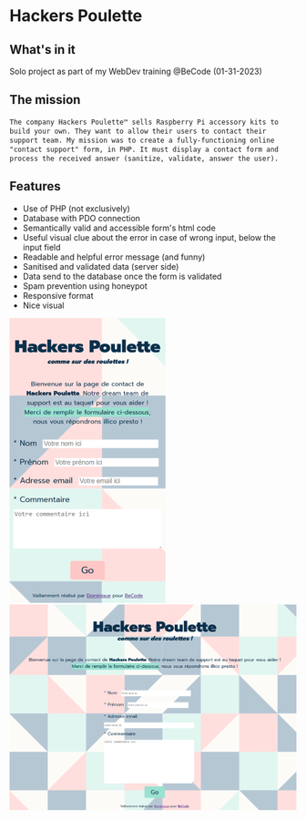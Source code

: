 # Hackers Poulette

## What's in it

Solo project as part of my WebDev training @BeCode (01-31-2023)

## The mission

    The company Hackers Poulette™ sells Raspberry Pi accessory kits to build your own. They want to allow their users to contact their support team. My mission was to create a fully-functioning online "contact support" form, in PHP. It must display a contact form and process the received answer (sanitize, validate, answer the user).

##  Features

* Use of PHP (not exclusively) 
* Database with PDO connection
* Semantically valid and accessible form's html code
* Useful visual clue about the error in case of wrong input, below the input field
* Readable and helpful error message (and funny)
* Sanitised and validated data (server side)
* Data send to the database once the form is validated
* Spam prevention using honeypot
* Responsive format
* Nice visual

![Screenshot](/assets/img/screenshot-mobile.png)
![Screenshot](/assets/img/screenshot-desktop.png)